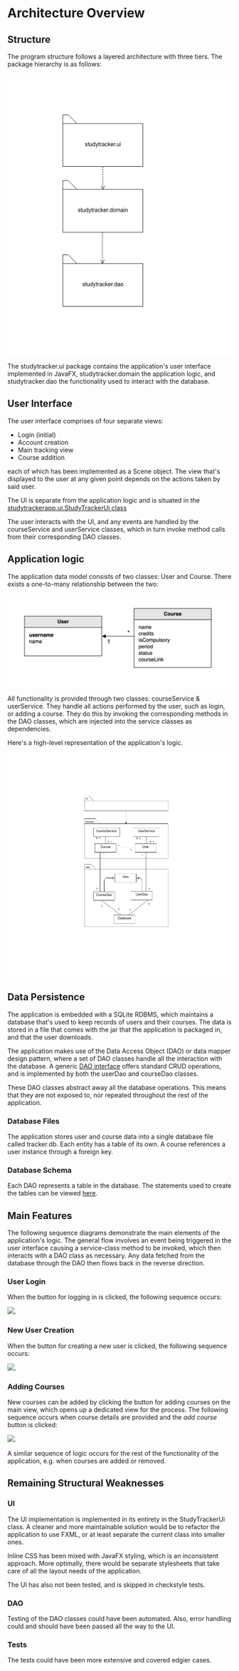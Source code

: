 # Architecture Overview

## Structure

The program structure follows a layered architecture with three tiers. The package hierarchy is as follows:

![Application Package Structure](https://github.com/Nurou/ot-harjoitustyo/blob/master/studyTracker/documentation/images/package_structure.png)

The studytracker.ui package contains the application's user interface implemented in JavaFX, studytracker.domain the application logic, and studytracker.dao the functionality used to interact with the database.

## User Interface

The user interface comprises of four separate views:

- Login (initial)
- Account creation
- Main tracking view
- Course addition

each of which has been implemented as a Scene object. The view that's displayed to the user at any given point depends on the actions taken by said user.

The UI is separate from the application logic and is situated in the [studytrackerapp.ui.StudyTrackerUi class](https://github.com/Nurou/ot-harjoitustyo/blob/master/studyTracker/src/main/java/studytrackerapp/ui/StudyTrackerUi.java)

The user interacts with the UI, and any events are handled by the courseService and userService classes, which in turn invoke method calls from their corresponding DAO classes.

## Application logic

The application data model consists of two classes: User and Course. There exists a one-to-many relationship between the two:

![Course-User](https://github.com/Nurou/ot-harjoitustyo/blob/master/studyTracker/documentation/images/course_user.jpg)

All functionality is provided through two classes: courseService & userService. They handle all actions performed by the user, such as login, or adding a course. They do this by invoking the corresponding methods in the DAO classes, which are injected into the service classes as dependencies.

Here's a high-level representation of the application's logic.

![Class Diagram](https://github.com/Nurou/ot-harjoitustyo/blob/master/studyTracker/documentation/images/class_diagram.png)

## Data Persistence

The application is embedded with a SQLite RDBMS, which maintains a database that's used to keep records of users and their courses. The data is stored in a file that comes with the jar that the application is packaged in, and that the user downloads.

The application makes use of the Data Access Object (DAO) or data mapper design pattern, where a set of DAO classes handle all the interaction with the database. A generic [DAO interface](https://github.com/Nurou/ot-harjoitustyo/blob/master/studyTracker/src/main/java/studytrackerapp/dao/DAO.java) offers standard CRUD operations, and is implemented by both the userDao and courseDao classes.

These DAO classes abstract away all the database operations. This means that they are not exposed to, nor repeated throughout the rest of the application.

### Database Files

The application stores user and course data into a single database file called tracker.db. Each entity has a table of its own. A course references a user instance through a foreign key.

### Database Schema

Each DAO represents a table in the database. The statements used to create the tables can be viewed [here](https://github.com/Nurou/ot-harjoitustyo/blob/master/studyTracker/documentation/misc/create-table-statements).

## Main Features

The following sequence diagrams demonstrate the main elements of the application's logic. The general flow involves an event being triggered in the user interface causing a service-class method to be invoked, which then interacts with a DAO class as necessary. Any data fetched from the database through the DAO then flows back in the reverse direction.

### User Login

When the button for logging in is clicked, the following sequence occurs:

![](https://github.com/Nurou/studyTracker/blob/master/studyTracker/documentation/images/login-sequence.png).

### New User Creation

When the button for creating a new user is clicked, the following sequence occurs:

![](https://github.com/Nurou/studyTracker/blob/master/studyTracker/documentation/images/create-new-user-sequence.png).

### Adding Courses

New courses can be added by clicking the button for adding courses on the main view, which opens up a dedicated view for the process. The following sequence occurs when course details are provided and the _add course_ button is clicked:

![](https://github.com/Nurou/studyTracker/blob/master/studyTracker/documentation/images/add-course-sequence.png).

A similar sequence of logic occurs for the rest of the functionality of the application, e.g. when courses are added or removed.

## Remaining Structural Weaknesses

### UI

The UI implementation is implemented in its entirety in the StudyTrackerUi class. A cleaner and more maintainable solution would be to refactor the application to use FXML, or at least separate the current class into smaller ones.

Inline CSS has been mixed with JavaFX styling, which is an inconsistent approach. More optimally, there would be separate stylesheets that take care of all the layout needs of the application.

The UI has also not been tested, and is skipped in checkstyle tests.

### DAO

Testing of the DAO classes could have been automated. Also, error handling could and should have been passed all the way to the UI.

### Tests

The tests could have been more extensive and covered edgier cases.
